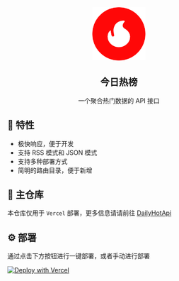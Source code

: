 <div align="center">
<img alt="logo" height="120" src="./public/favicon.png" width="120"/>
<h2>今日热榜</h2>
<p>一个聚合热门数据的 API 接口</p>
</div>

## 🚩 特性

- 极快响应，便于开发
- 支持 RSS 模式和 JSON 模式
- 支持多种部署方式
- 简明的路由目录，便于新增

## 👀 主仓库

本仓库仅用于 `Vercel` 部署，更多信息请请前往 [DailyHotApi](https://github.com/imsyy/DailyHotApi)

## ⚙️ 部署

通过点击下方按钮进行一键部署，或者手动进行部署

[![Deploy with Vercel](https://vercel.com/button)](https://vercel.com/new/imsyys-projects/clone?repository-url=https%3A%2F%2Fgithub.com%2Fimsyy%2FDailyHotApi-Vercel)
